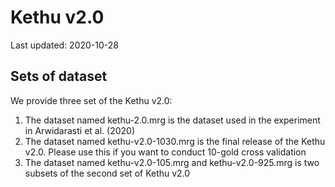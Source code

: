 # Kethu v2.0
Last updated: 2020-10-28

## Sets of dataset
We provide three set of the Kethu v2.0:
1. The dataset named kethu-2.0.mrg is the dataset used in the experiment in Arwidarasti et al. (2020)
2. The dataset named kethu-v2.0-1030.mrg is the final release of the Kethu v2.0. Please use this if you want to conduct 10-gold cross validation
3. The dataset named kethu-v2.0-105.mrg and kethu-v2.0-925.mrg is two subsets of the second set of Kethu v2.0


